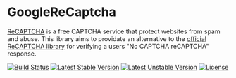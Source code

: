 GoogleReCaptcha
===============

[ReCAPTCHA](https://developers.google.com/recaptcha/) is a free CAPTCHA service that protect websites from spam and abuse.
This library aims to providate an alternative to the [official ReCAPTCHA library](https://github.com/google/ReCAPTCHA) for verifying a users "No CAPTCHA reCAPTCHA" response.

[![Build Status](https://travis-ci.org/nietonfir/GoogleReCaptcha.svg?branch=master)](https://travis-ci.org/nietonfir/GoogleReCaptcha) [![Latest Stable Version](https://poser.pugx.org/nietonfir/google-recaptcha/v/stable.svg)](https://packagist.org/packages/nietonfir/google-recaptcha) [![Latest Unstable Version](https://poser.pugx.org/nietonfir/google-recaptcha/v/unstable.svg)](https://packagist.org/packages/nietonfir/google-recaptcha) [![License](https://poser.pugx.org/nietonfir/google-recaptcha/license.svg)](https://packagist.org/packages/nietonfir/google-recaptcha)
